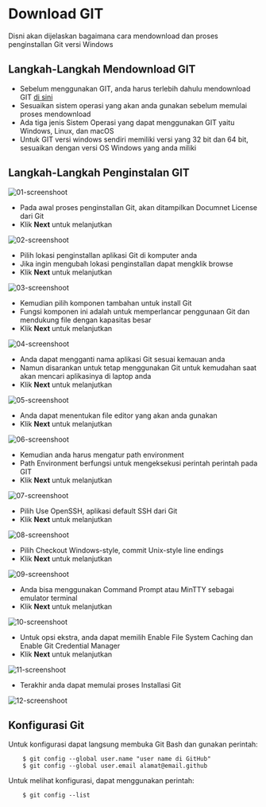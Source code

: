 # Download GIT

Disni akan dijelaskan bagaimana cara mendownload dan proses penginstallan Git versi Windows

## Langkah-Langkah Mendownload GIT

* Sebelum menggunakan GIT, anda harus terlebih dahulu mendownload GIT [di sini](https://git-scm.com/downloads)
* Sesuaikan sistem operasi yang akan anda gunakan sebelum memulai proses mendownload
* Ada tiga jenis Sistem Operasi yang dapat menggunakan GIT yaitu Windows, Linux, dan macOS
* Untuk GIT versi windows sendiri memiliki versi yang 32 bit dan 64 bit, sesuaikan dengan versi OS Windows yang anda miliki

## Langkah-Langkah Penginstalan GIT

![01-screenshoot](/images/Screenshot_181.png)

* Pada awal proses penginstallan Git, akan ditampilkan Documnet License dari Git
* Klik **Next** untuk melanjutkan

![02-screenshoot](/images/Screenshot_182.png)

* Pilih lokasi penginstallan aplikasi Git di komputer anda
* Jika ingin mengubah lokasi penginstallan dapat mengklik browse
* Klik **Next** untuk melanjutkan

![03-screenshoot](/images/Screenshot_183.png)

* Kemudian pilih komponen tambahan untuk install Git
* Fungsi komponen ini adalah untuk memperlancar penggunaan Git dan mendukung file dengan kapasitas besar
* Klik **Next** untuk melanjutkan

![04-screenshoot](/images/Screenshot_184.png)

* Anda dapat mengganti nama aplikasi Git sesuai kemauan anda
* Namun disarankan untuk tetap menggunakan Git untuk kemudahan saat akan mencari aplikasinya di laptop anda
* Klik **Next** untuk melanjutkan

![05-screenshoot](/images/Screenshot_185.png)

* Anda dapat menentukan file editor yang akan anda gunakan
* Klik **Next** untuk melanjutkan

![06-screenshoot](/images/Screenshot_186.png)

* Kemudian anda harus mengatur path environment
* Path Environment berfungsi untuk mengeksekusi perintah perintah pada GIT
* Klik **Next** untuk melanjutkan

![07-screenshoot](/images/Screenshot_192.png)

* Pilih Use OpenSSH, aplikasi default SSH dari Git
* Klik **Next** untuk melanjutkan

![08-screenshoot](/images/Screenshot_189.png)

* Pilih Checkout Windows-style, commit Unix-style line endings
* Klik **Next** untuk melanjutkan

![09-screenshoot](/images/Screenshot_190.png)

* Anda bisa menggunakan Command Prompt atau MinTTY sebagai emulator terminal
* Klik **Next** untuk melanjutkan

![10-screenshoot](/images/Screenshot_191.png)

* Untuk opsi ekstra, anda dapat memilih Enable File System Caching dan Enable Git Credential Manager
* Klik **Next** untuk melanjutkan

![11-screenshoot](/images/Screenshot_193.png)

* Terakhir anda dapat memulai proses Installasi Git

![12-screenshoot](/images/Screenshot_193.png)

## Konfigurasi Git

Untuk konfigurasi dapat langsung membuka Git Bash dan gunakan perintah:


        $ git config --global user.name "user name di GitHub"
        $ git config --global user.email alamat@email.github

Untuk melihat konfigurasi, dapat menggunakan perintah:


        $ git config --list